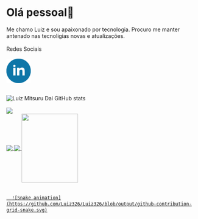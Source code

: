 # Olá pessoal👋
Me chamo Luiz e sou apaixonado por tecnologia.
Procuro me manter antenado nas tecnoligias novas e atualizações.
<br><br>
Redes Sociais
<br><br>
<a href="https://www.linkedin.com/in/luiz-mitsuru-dai-front-end/" target="_blank"><img align="center" src="linkedin_icon.svg" alt="Luiz Mitsuru Dai" height="64" width="64" /></a>
<br>
<br>

![Luiz Mitsuru Dai GitHub stats](https://github-readme-stats.vercel.app/api?username=Luiz326&show_icons=true&theme=merko)

<a href="https://github.com/Luiz326/github-readme-stats">
    <img align = "center" src = "https://github-readme-stats.vercel.app/api/top-langs/?username=Luiz326&layout=compact&theme=merko" />
</a>

<div>
  <a href="https://github.com/Luiz326">
  <img height="180em"   align="center" src="https://github-readme-stats.vercel.app/api?username=Luiz326&show_icons=true&theme=react&include_all_commits=true&count_private=true"/>
  <img height="180em"  align="center" src="https://github-readme-stats.vercel.app/api/top-langs/?username=LUIZ326&layout=compact&langs_count=7&theme=react" />

  <img align="center" width="148" height="180" src="https://media1.tenor.com/images/68e8337fb4eb7e40645d832c64762a8b/tenor.gif?itemid=19443613">
</div>
    
 <br>


      ![Snake animation](https://github.com/Luiz326/Luiz326/blob/output/github-contribution-grid-snake.svg)
   



<!--
**Luiz326/Luiz326** is a ✨ _special_ ✨ repository because its `README.md` (this file) appears on your GitHub profile.

Here are some ideas to get you started:

- 🔭 I’m currently working on ...
- 🌱 I’m currently learning ...
- 👯 I’m looking to collaborate on ...
- 🤔 I’m looking for help with ...
- 💬 Ask me about ...
- 📫 How to reach me: ...
- 😄 Pronouns: ...
- ⚡ Fun fact: ...
-->
    

